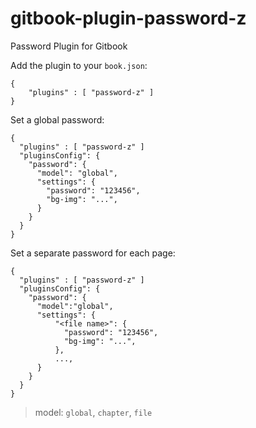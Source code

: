 # gitbook-plugin-password-z

Password Plugin for Gitbook

Add the plugin to your `book.json`:

```
{
    "plugins" : [ "password-z" ]
}
```

Set a global password:

```
{
  "plugins" : [ "password-z" ]
  "pluginsConfig": {
    "password": {
      "model": "global",
      "settings": {
        "password": "123456",
        "bg-img": "...",
      }
    }
  }
}
```

Set a separate password for each page:

```
{
  "plugins" : [ "password-z" ]
  "pluginsConfig": {
    "password": {
      "model":"global",
      "settings": {
          "<file name>": {
            "password": "123456",
            "bg-img": "...",
          },
          ...,
      }
    }
  }
}
```

> model: `global`, `chapter`, `file`
